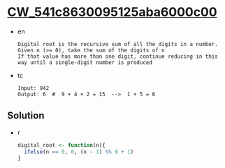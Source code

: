 # [CW_541c8630095125aba6000c00](https://www.codewars.com/kata/541c8630095125aba6000c00)

* en

  ```en
  Digital root is the recursive sum of all the digits in a number.
  Given n (>= 0), take the sum of the digits of n
  If that value has more than one digit, continue reducing in this way until a single-digit number is produced
  ```

* tc

  ```tc
  Input: 942
  Output: 6  #  9 + 4 + 2 = 15  -->  1 + 5 = 6
  ```

## Solution

* r

  ```r
  digital_root <- function(n){
    ifelse(n == 0, 0, (n - 1) %% 9 + 1)
  }
  ```
